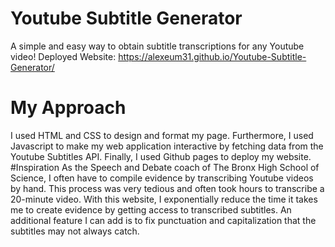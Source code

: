 # Youtube Subtitle Generator
A simple and easy way to obtain subtitle transcriptions for any Youtube video!
Deployed Website: https://alexeum31.github.io/Youtube-Subtitle-Generator/
# My Approach
I used HTML and CSS to design and format my page. Furthermore, I used Javascript to make my web application interactive by fetching data from the Youtube Subtitles API. Finally, I used Github pages to deploy my website.
#Inspiration
As the Speech and Debate coach of The Bronx High School of Science, I often have to compile evidence by transcribing Youtube videos by hand. This process was very tedious and often took hours to transcribe a 20-minute video. With this website, I exponentially reduce the time it takes me to create evidence by getting access to transcribed subtitles. 
An additional feature I can add is to fix punctuation and capitalization that the subtitles may not always catch. 
